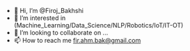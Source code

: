 - 👋 Hi, I’m @Firoj_Bakhshi
- 👀 I’m interested in (Machine_Learning/Data_Science/NLP/Robotics/IoT/IT-OT)
- 💞️ I’m looking to collaborate on ...
- 📫 How to reach me fir.ahm.bak@gmail.com

<!---
FirojB/FirojB is a ✨ special ✨ repository because its `README.md` (this file) appears on your GitHub profile.
You can click the Preview link to take a look at your changes.
--->
